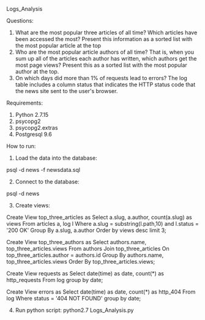Logs_Analysis

Questions:

1. What are the most popular three articles of all time? Which articles have been accessed the most? Present this information as a sorted list with the most popular article at the top
2. Who are the most popular article authors of all time? That is, when you sum up all of the articles each author has written, which authors get the most page views? Present this as a sorted list with the most popular author at the top.
3. On which days did more than 1% of requests lead to errors? The log table includes a column status that indicates the HTTP status code that the news site sent to the user's browser.

Requirements: 

1. Python 2.7.15 
2. psycopg2
3. psycopg2.extras
4. Postgresql 9.6

How to run: 

1. Load the data into the database:

psql -d news -f newsdata.sql

2. Connect to the database:

psql -d news

3. Create views:

Create View top_three_articles as 
Select a.slug, a.author, count(a.slug) as views 
From articles a, log l 
Where a.slug = substring(l.path,10) and l.status = '200 OK' 
Group By a.slug, a.author 
Order by views 
desc limit 3; 

Create View top_three_authors as 
Select authors.name, top_three_articles.views 
From authors 
Join top_three_articles 
On top_three_articles.author = authors.id 
Group By authors.name, top_three_articles.views 
Order By top_three_articles.views;

Create View requests as 
Select date(time) as date, count(*) as http_requests 
From log 
group by date;

Create View errors as 
Select date(time) as date, count(*) as http_404 
From log 
Where status = '404 NOT FOUND' 
group by date;

4. Run python script:
python2.7 Logs_Analysis.py 


